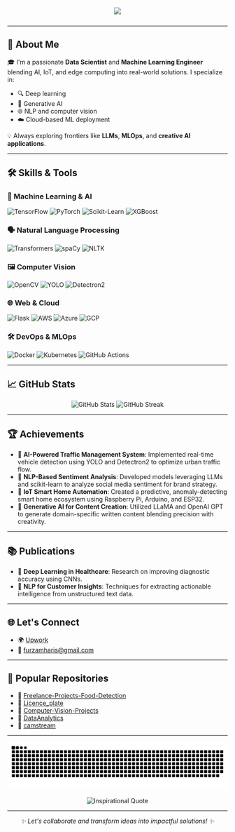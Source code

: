 <!-- Furzam Haris - Enhanced GitHub Profile README -->

<h1 align="center">
  <img src="https://readme-typing-svg.demolab.com?font=Fira+Code&size=28&pause=1000&color=F97316&center=true&vCenter=true&width=600&height=50&lines=👋+Hi+there,+I'm+Furzam+Haris!;Data+Scientist+%7C+ML+Engineer+%7C+IoT+Enthusiast;Let's+transform+data+into+insights!">
</h1>

---

## 🌟 About Me

🎓 I'm a passionate **Data Scientist** and **Machine Learning Engineer** blending AI, IoT, and edge computing into real-world solutions. I specialize in:
- 🔍 Deep learning
- 🧠 Generative AI
- 🌐 NLP and computer vision
- ☁️ Cloud-based ML deployment

💡 Always exploring frontiers like **LLMs**, **MLOps**, and **creative AI applications**.

---

## 🛠️ Skills & Tools

### 🧠 Machine Learning & AI
![TensorFlow](https://img.shields.io/badge/TensorFlow-FF6F00?style=flat&logo=tensorflow&logoColor=white)
![PyTorch](https://img.shields.io/badge/PyTorch-EE4C2C?style=flat&logo=pytorch&logoColor=white)
![Scikit-Learn](https://img.shields.io/badge/Scikit--Learn-F7931E?style=flat&logo=scikit-learn&logoColor=white)
![XGBoost](https://img.shields.io/badge/XGBoost-FF6600?style=flat&logo=xgboost&logoColor=white)

### 🗣️ Natural Language Processing
![Transformers](https://img.shields.io/badge/Transformers-0081CB?style=flat&logo=huggingface&logoColor=white)
![spaCy](https://img.shields.io/badge/spaCy-09A3D5?style=flat&logo=spacy&logoColor=white)
![NLTK](https://img.shields.io/badge/NLTK-9F9F9F?style=flat&logo=nltk&logoColor=white)

### 🖼️ Computer Vision
![OpenCV](https://img.shields.io/badge/OpenCV-5C3EE8?style=flat&logo=opencv&logoColor=white)
![YOLO](https://img.shields.io/badge/YOLO-00FFFF?style=flat&logo=yolo&logoColor=white)
![Detectron2](https://img.shields.io/badge/Detectron2-FF1493?style=flat&logo=detectron2&logoColor=white)

### 🌐 Web & Cloud
![Flask](https://img.shields.io/badge/Flask-000000?style=flat&logo=flask&logoColor=white)
![AWS](https://img.shields.io/badge/AWS-232F3E?style=flat&logo=amazon-aws&logoColor=white)
![Azure](https://img.shields.io/badge/Azure-0078D4?style=flat&logo=microsoft-azure&logoColor=white)
![GCP](https://img.shields.io/badge/GCP-4285F4?style=flat&logo=google-cloud&logoColor=white)

### 🛠️ DevOps & MLOps
![Docker](https://img.shields.io/badge/Docker-2496ED?style=flat&logo=docker&logoColor=white)
![Kubernetes](https://img.shields.io/badge/Kubernetes-326CE5?style=flat&logo=kubernetes&logoColor=white)
![GitHub Actions](https://img.shields.io/badge/GitHub_Actions-2088FF?style=flat&logo=github-actions&logoColor=white)

---

## 📈 GitHub Stats

<p align="center">
  <img src="https://github-readme-stats.vercel.app/api?username=furzamharis&show_icons=true&theme=radical" alt="GitHub Stats" height="150"/>
  <img src="https://github-readme-streak-stats.herokuapp.com/?user=furzamharis&theme=radical" alt="GitHub Streak" height="150"/>
</p>

---

## 🏆 Achievements

- 🏅 **AI-Powered Traffic Management System**: Implemented real-time vehicle detection using YOLO and Detectron2 to optimize urban traffic flow.
- 🏅 **NLP-Based Sentiment Analysis**: Developed models leveraging LLMs and scikit-learn to analyze social media sentiment for brand strategy.
- 🏅 **IoT Smart Home Automation**: Created a predictive, anomaly-detecting smart home ecosystem using Raspberry Pi, Arduino, and ESP32.
- 🏅 **Generative AI for Content Creation**: Utilized LLaMA and OpenAI GPT to generate domain-specific written content blending precision with creativity.

---

## 📚 Publications

- 📄 **Deep Learning in Healthcare**: Research on improving diagnostic accuracy using CNNs.
- 📄 **NLP for Customer Insights**: Techniques for extracting actionable intelligence from unstructured text data.

---

## 🌐 Let's Connect

- 🌍 [Upwork](https://www.upwork.com/freelancers/~01d394465cbc9c0a4d?mp_source=share)
- 📧 [furzamharis@gmail.com](mailto:furzamharis@gmail.com)

---

## 📂 Popular Repositories

- 🔗 [Freelance-Projects-Food-Detection](https://github.com/furzamharis/Freelance-Projects-Food-Detection)
- 🔗 [Licence_plate](https://github.com/furzamharis/Licence_plate)
- 🔗 [Computer-Vision-Projects](https://github.com/furzamharis/Computer-Vision-Projects)
- 🔗 [DataAnalytics](https://github.com/furzamharis/DataAnalytics)
- 🔗 [camstream](https://github.com/furzamharis/camstream)

---

<p align="center">
  <img src="https://github.com/Platane/snk/raw/output/github-contribution-grid-snake.svg" alt="Contribution Snake Animation" />
</p>

<p align="center">
  <img src="https://github-readme-quote.vercel.app/api?theme=dark&quote=Strive%20not%20to%20be%20a%20success,%20but%20rather%20to%20be%20of%20value.&author=Albert%20Einstein" alt="Inspirational Quote" />
</p>

---

<p align="center"><i>✨ Let's collaborate and transform ideas into impactful solutions! ✨</i></p>
